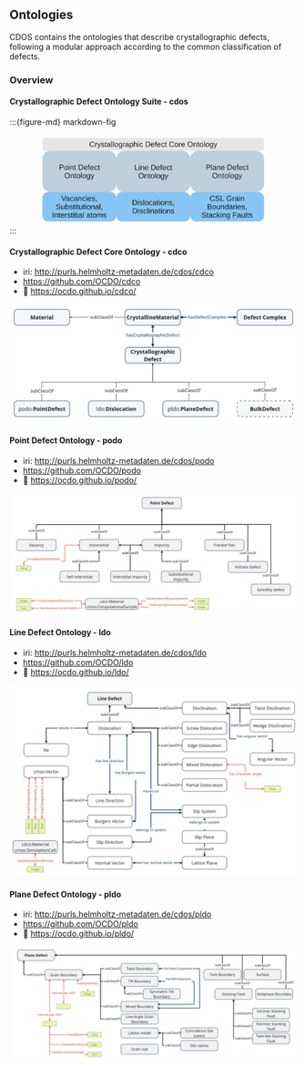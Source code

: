 ## Ontologies

CDOS contains the ontologies that describe crystallographic defects, following a modular approach according to the common classification of defects.

### Overview

#### Crystallographic Defect Ontology Suite - cdos

:::{figure-md} markdown-fig
<div style="text-align:center"><img src=source/_static/CDOS.jpg width="400" /></div>
:::

#### Crystallographic Defect Core Ontology - cdco
 * iri: http://purls.helmholtz-metadaten.de/cdos/cdco
 * https://github.com/OCDO/cdco
 * 📄 https://ocdo.github.io/cdco/

![Schematic representation of CDCO](source/_static/CDCO.jpg)

#### Point Defect Ontology - podo
 * iri: http://purls.helmholtz-metadaten.de/cdos/podo
 * https://github.com/OCDO/podo
 * :page_facing_up: https://ocdo.github.io/podo/

 ![Schematic representation of PODO](source/_static/PODO.jpg)

#### Line Defect Ontology - ldo
 * iri: http://purls.helmholtz-metadaten.de/cdos/ldo
 * https://github.com/OCDO/ldo
 * :page_facing_up: https://ocdo.github.io/ldo/

 ![Schematic representation of LDO](source/_static/LDO.jpg)

#### Plane Defect Ontology - pldo
 * iri: http://purls.helmholtz-metadaten.de/cdos/pldo
 * https://github.com/OCDO/pldo
 * :page_facing_up: https://ocdo.github.io/pldo/

 ![Schematic representation of PLDO](source/_static/PLDO.jpg)